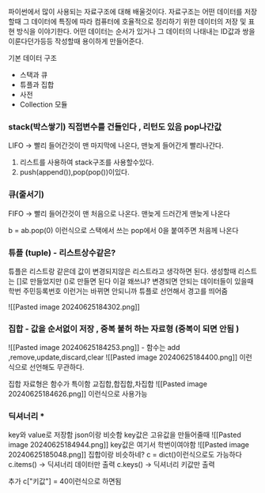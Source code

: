 파이썬에서 많이 사용되는 자료구조에 대해 배울것이다.
자료구조는 어떤 데이터를 저장할때 그 데이터에 특징에 따라 컴퓨터에 호율적으로 정리하기 위한 데이터의 저장 및 표현 방식을 이야기한다.
 어떤 데이터는 순서가 있거나 그 데이터의 나태내는 ID값과 쌍을 이룬다던가등등
 작성할때 용이하게 만들어준다.

기본 데이터 구조
- 스택과 큐
- 튜플과 집합
- 사전
- Collection 모듈



### stack(박스쌓기) 직접변수를 건들인다 , 리턴도 있음 pop나간값
LIFO -> 빨리 들어간것이 맨 마지막에 나온다, 맨늦게 들어간게 빨리나간다.
1. 리스트를 사용하여 stack구조를 사용할수있다.
2. push(append()),pop(pop())이있다.

### 큐(줄서기)
FIFO -> 빨리 들어간것이 맨 처음으로 나온다. 맨늦게 드러간게 맨늦게 나온다 

b = ab.pop(0) 이런식으로 스택에서 쓰는 pop에서 0을 붙여주면 처음께 나온다


### 튜플 (tuple) - 리스트상수같은?
튜플은 리스트랑 같은데 값이 변경되지않은 리스트라고 생각하면 된다.
생성할때 리스트는 \[]로 만들었지만 ()로 만들면 된다
이걸 왜쓰냐? 변경되면 안되는 데이터들이 있을때 학번 주민등록번호 이런거는 바뀌면 안되니까 튜플로 선언해서 경고를 띄어줌

![[Pasted image 20240625184302.png]]
### 집합 - 값을 순서없이 저장 , 중복 불허 하는 자료형 (중복이 되면 안됨 )
![[Pasted image 20240625184253.png]]
	- 함수는 add ,remove,update,discard,clear
![[Pasted image 20240625184400.png]]
이런식으로 선언해도 무관하다.


집합 자료형은 함수가 특이함 
교집합,합집합,차집합
![[Pasted image 20240625184626.png]]
이런식으로 사용가능 



### 딕셔너리 *
key와 value로 저장함
json이랑 비슷함
key값은 고유값을 만들어줄때
![[Pasted image 20240625184944.png]]
key값은 여기서 학번이여야함
![[Pasted image 20240625185048.png]]
집합이랑 비슷하네?
c = dict()이런식으로도 가능하다
c.items() -> 딕셔너리 데이터만 출력
c.keys() -> 딕셔너리 키값만 출력

추가 c["키값"] = 40이런식으로 하면됨

